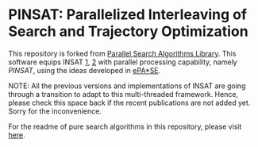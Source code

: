 # PINSAT: Parallelized Interleaving of Search and Trajectory Optimization

This repository is forked from [Parallel Search Algorithms Library](https://github.com/shohinm/parallel_search). This software equips INSAT [1](https://arxiv.org/abs/2101.12548), [2](https://arxiv.org/abs/2210.08627) with parallel processing capability, namely _PINSAT_, using the ideas developed in [ePA\*SE](https://arxiv.org/abs/2203.01369). 

NOTE: All the previous versions and implementations of INSAT are going through a transition to adapt to this multi-threaded framework. Hence, please check this space back if the recent publications are not added yet. Sorry for the inconvenience. 

For the readme of pure search algorithms in this repository, please visit [here](https://github.com/shohinm/parallel_search).

